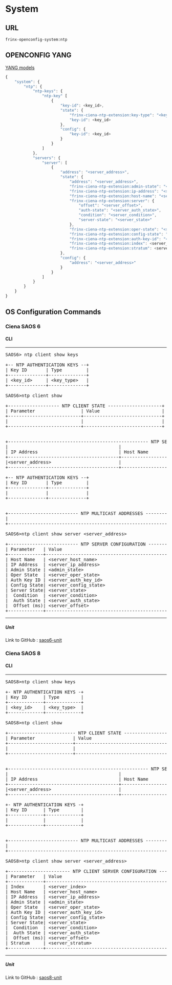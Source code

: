 # System

## URL

```
frinx-openconfig-system:ntp
```

## OPENCONFIG YANG

[YANG models](https://github.com/FRINXio/openconfig/tree/master/platform/src/main/yang)

```javascript
{
    "system": {
        "ntp": {
            "ntp-keys": {
                "ntp-key" [
                    {
                        "key-id": <key_id>,
                        "state": {
                            "frinx-ciena-ntp-extension:key-type": "<key_type>",
                            "key-id": <key_id>
                        },
                        "config": {
                            "key-id": <key_id>
                        }
                    }
                ]
            },
            "servers": {
                "server": [
                    {
                        "address": "<server_address>",
                        "state": {
                            "address": "<server_address>",
                            "frinx-ciena-ntp-extension:admin-state": "<admin_state>",
                            "frinx-ciena-ntp-extension:ip-address": "<server_ip_address>",
                            "frinx-ciena-ntp-extension:host-name": "<server_host_name>",
                            "frinx-ciena-ntp-extension:server": {
                                "offset": "<server_offset>",
                                "auth-state": "<server_auth_state>",
                                "condition": "<server_condition>",
                                "server-state": "<server_state>"
                            },
                            "frinx-ciena-ntp-extension:oper-state": "<server_oper_state>",
                            "frinx-ciena-ntp-extension:config-state": "<server_config_state>",
                            "frinx-ciena-ntp-extension:auth-key-id": "<server_auth_key_id>",
                            "frinx-ciena-ntp-extension:index": <server_index>,
                            "frinx-ciena-ntp-extension:stratum": <server_stratum>
                        },
                        "config": {
                            "address": "<server_address>"
                        }
                    }
                ]
            }
        }
    }
}
```

## OS Configuration Commands

### Ciena SAOS 6

#### CLI

---
<pre>
SAOS6&gt; ntp client show keys

+-- NTP AUTHENTICATION KEYS --+
| Key ID       | Type         |
+--------------+--------------+
| &lt;key_id&gt;     | &lt;key_type&gt;   |
+--------------+--------------+

SAOS6&gt;ntp client show

+------------------- NTP CLIENT STATE --------------------+
| Parameter                 | Value                       |
+---------------------------+-----------------------------+
|                           |                             |
+---------------------------+-----------------------------+


+---------------------------------------------------- NTP SERVER CONFIGURATION ----------------------------------------------------+
|                                         |                      |  Auth   |  Config   |Admin|Oper |Server| Server  |Auth | Offset |
| IP Address                              | Host Name            | Key ID  |  State    |State|State|State |Condition|State| (ms)   |
+-----------------------------------------+----------------------+---------+-----------+-----+-----+------+---------+-----+--------+
|&lt;server_address&gt;                         |                      |         |           |     |     |      |         |     |        |
+-----------------------------------------+----------------------+---------+-----------+-----+-----+------+---------+-----+--------+

+-- NTP AUTHENTICATION KEYS --+
| Key ID       | Type         |
+--------------+--------------+
|              |              |
+--------------+--------------+


+-------------------------- NTP MULTICAST ADDRESSES ---------------------------+
|                                                                              |
+------------------------------------------------------------------------------+

SAOS6&gt;ntp client show server &lt;server_address&gt;

+-------------------------- NTP SERVER CONFIGURATION --------------------------+
| Parameter   | Value                                                          |
+-------------+----------------------------------------------------------------+
| Host Name   | &lt;server_host_name&gt;                                             |
| IP Address  | &lt;server_ip_address&gt;                                            |
| Admin State | &lt;admin_state&gt;                                                  |
| Oper State  | &lt;server_oper_state&gt;                                            |
| Auth Key ID | &lt;server_auth_key_id&gt;                                           |
| Config State| &lt;server_config_state&gt;                                          |
| Server State| &lt;server_state&gt;                                                 |
|  Condition  | &lt;server_condition&gt;                                             |
|  Auth State | &lt;server_auth_state&gt;                                            |
|  Offset (ms)| &lt;server_offset&gt;                                                |
+-------------+----------------------------------------------------------------+
</pre>
---

##### Unit

Link to GitHub : [saos6-unit](https://github.com/FRINXio/cli-units/tree/master/saos/saos-6/saos-6-system)

### Ciena SAOS 8

#### CLI

---
<pre>
SAOS8&gt;ntp client show keys

+- NTP AUTHENTICATION KEYS -+
| Key ID      | Type        |
+-------------+-------------+
| &lt;key_id&gt;    | &lt;key_type&gt;  |
+-------------+-------------+

SAOS8&gt;ntp client show

+------------------------- NTP CLIENT STATE -------------------------+
| Parameter              | Value                                     |
+------------------------+-------------------------------------------+
|                        |                                           |
+------------------------+-------------------------------------------+


+---------------------------------------------------- NTP SERVER CONFIGURATION ----------------------------------------------------+
|                                         |                      | Auth |  Config   |Admin|Oper |Server| Server |Auth | Offset     |
| IP Address                              | Host Name            |Key ID|  State    |State|State|State |  Cond  |State|  (ms)      |
+-----------------------------------------+----------------------+------+-----------+-----+-----+------+--------+-----+------------+
|&lt;server_address&gt;                         |                      |      |           |     |     |      |        |     |            |
+-----------------------------------------+----------------------+------+-----------+-----+-----+------+--------+-----+------------+

+- NTP AUTHENTICATION KEYS -+
| Key ID      | Type        |
+-------------+-------------+
|             |             |
+-------------+-------------+


+-------------------------- NTP MULTICAST ADDRESSES ---------------------------+
|                                                                              |
+------------------------------------------------------------------------------+

SAOS8&gt;ntp client show server &lt;server_address&gt;

+----------------------- NTP CLIENT SERVER CONFIGURATION ----------------------+
| Parameter   | Value                                                          |
+-------------+----------------------------------------------------------------+
| Index       | &lt;server_index&gt;                                                 |
| Host Name   | &lt;server_host_name&gt;                                             |
| IP Address  | &lt;server_ip_address&gt;                                            |
| Admin State | &lt;admin_state&gt;                                                  |
| Oper State  | &lt;server_oper_state&gt;                                            |
| Auth Key ID | &lt;server_auth_key_id&gt;                                           |
| Config State| &lt;server_config_state&gt;                                          |
| Server State| &lt;server_state&gt;                                                 |
|  Condition  | &lt;server_condition&gt;                                             |
|  Auth State | &lt;server_auth_state&gt;                                            |
|  Offset (ms)| &lt;server_offset&gt;                                                |
| Stratum     | &lt;server_stratum&gt;                                               |
+-------------+----------------------------------------------------------------+
</pre>
---

##### Unit

Link to GitHub : [saos8-unit](https://github.com/FRINXio/cli-units/tree/master/saos/saos-6/saos-8-system)